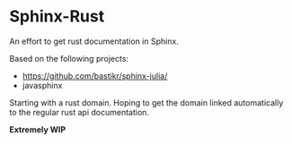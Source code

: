 # Sphinx-Rust

An effort to get rust documentation in Sphinx.

Based on the following projects:
+ https://github.com/bastikr/sphinx-julia/
+ javasphinx

Starting with a rust domain. Hoping to get the domain
linked automatically to the regular rust api documentation.

**Extremely WIP**
